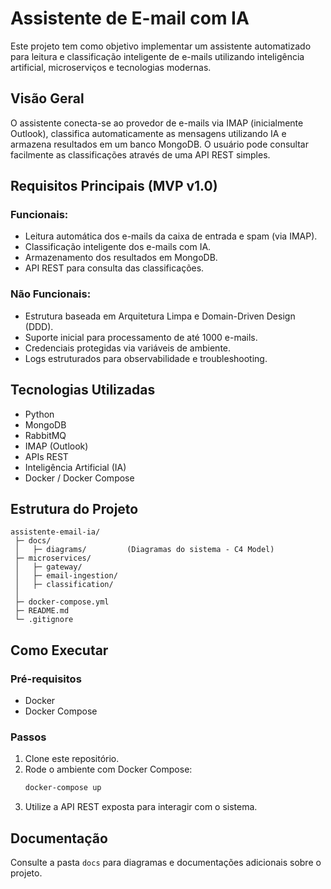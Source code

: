 # Assistente de E-mail com IA

Este projeto tem como objetivo implementar um assistente automatizado para leitura e classificação inteligente de e-mails utilizando inteligência artificial, microserviços e tecnologias modernas.

## Visão Geral

O assistente conecta-se ao provedor de e-mails via IMAP (inicialmente Outlook), classifica automaticamente as mensagens utilizando IA e armazena resultados em um banco MongoDB. O usuário pode consultar facilmente as classificações através de uma API REST simples.

## Requisitos Principais (MVP v1.0)

### Funcionais:
- Leitura automática dos e-mails da caixa de entrada e spam (via IMAP).
- Classificação inteligente dos e-mails com IA.
- Armazenamento dos resultados em MongoDB.
- API REST para consulta das classificações.

### Não Funcionais:
- Estrutura baseada em Arquitetura Limpa e Domain-Driven Design (DDD).
- Suporte inicial para processamento de até 1000 e-mails.
- Credenciais protegidas via variáveis de ambiente.
- Logs estruturados para observabilidade e troubleshooting.

## Tecnologias Utilizadas
- Python
- MongoDB
- RabbitMQ
- IMAP (Outlook)
- APIs REST
- Inteligência Artificial (IA)
- Docker / Docker Compose

## Estrutura do Projeto

```
assistente-email-ia/
 ├─ docs/                  
 │   ├─ diagrams/         (Diagramas do sistema - C4 Model)
 ├─ microservices/
 │   ├─ gateway/
 │   ├─ email-ingestion/
 │   ├─ classification/
 │
 ├─ docker-compose.yml
 ├─ README.md
 └─ .gitignore
```

## Como Executar

### Pré-requisitos
- Docker
- Docker Compose

### Passos
1. Clone este repositório.
2. Rode o ambiente com Docker Compose:
   ```bash
   docker-compose up
   ```
3. Utilize a API REST exposta para interagir com o sistema.

## Documentação
Consulte a pasta `docs` para diagramas e documentações adicionais sobre o projeto.

